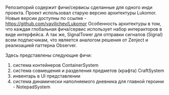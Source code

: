 Репозиторий содержит фичи/сервисы сделанные для одного инди проекта. Проект использовал старую версию архитектуры Lukomor. 
Новые версии доступны по ссылке - https://github.com/vavilichev/Lukomor
Особенность архитектуры в том, что каждая глобальная фича/сервис использует набор интеракторов в виде интерфейса. А так же, SignalTower для отправки сигналов (Signal) всем подписчикам, что является аналогом решения от Zenject и реализацией паттерна Observer.

Здесь представлены следующие фичи:
1.	система контейнеров ContainerSystem
2.	система совмещения и разделения предметов (крафта) CraftSystem
3.	инвентарь в UI представлении
4.	система динамически наполняемого дневника для главной героини - NotepadSystem

